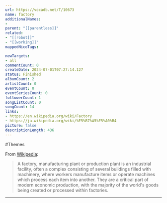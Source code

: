 ```yaml
---
url: https://vocadb.net/T/10673
name: factory
additionalNames: 
- 
parent: "[[parentless]]"
related:
- "[[robot]]"
- "[[working]]"
mappedNicoTags:

newTargets:
- all
commentCount: 0
createDate: 2024-07-01T07:27:14.127
status: Finished
albumCount: 2
artistCount: 0
eventCount: 0
eventSeriesCount: 0
followerCount: 1
songListCount: 0
songCount: 14
links: 
- https://en.wikipedia.org/wiki/Factory
- https://ja.wikipedia.org/wiki/%E5%B7%A5%E5%A0%B4
picture: false
descriptionLength: 436
---
```


#Themes

From [Wikipedia](https://en.wikipedia.org/wiki/Factory):
>A factory, manufacturing plant or production plant is an industrial facility, often a complex consisting of several buildings filled with machinery, where workers manufacture items or operate machines which process each item into another. They are a critical part of modern economic production, with the majority of the world's goods being created or processed within factories.

---

